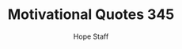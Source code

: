 ---
image: /assets/img/mq/mq_345_aquinas.png
title: Motivational Quotes 345
categories:
  - Motivational Quotes
author: Hope Staff
notes: Motivational Quotes 345
embed: >-
  EMBED_GOES_HERE
transcript: >-
  SOME LINES OF TEXT START HERE
---